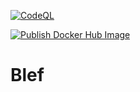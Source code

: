 [![CodeQL](https://github.com/ArturWincenciak/Blef/actions/workflows/codeql-analysis.yml/badge.svg?branch=main&event=workflow_run)](https://github.com/ArturWincenciak/Blef/actions/workflows/codeql-analysis.yml)

[![Publish Docker Hub Image](https://github.com/ArturWincenciak/Blef/actions/workflows/docker-image.yml/badge.svg?branch=main&event=workflow_run)](https://github.com/ArturWincenciak/Blef/actions/workflows/docker-image.yml)

# Blef
